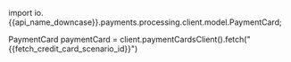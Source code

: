 
import io.{{api_name_downcase}}.payments.processing.client.model.PaymentCard;

PaymentCard paymentCard = client.paymentCardsClient().fetch("{{fetch_credit_card_scenario_id}}")
